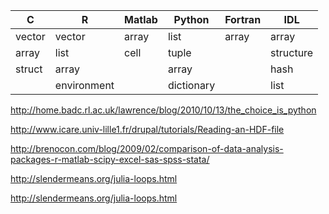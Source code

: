 C      | R           | Matlab | Python     | Fortran | IDL       |
---    | ---         | ---    | ---        | ---     | ---       |
vector |vector       | array  | list       | array   | array     |
array  |list         | cell   | tuple      |         | structure |
struct | array       |        | array      |         | hash      |
       | environment |        | dictionary |         | list      |


http://home.badc.rl.ac.uk/lawrence/blog/2010/10/13/the_choice_is_python


http://www.icare.univ-lille1.fr/drupal/tutorials/Reading-an-HDF-file

http://brenocon.com/blog/2009/02/comparison-of-data-analysis-packages-r-matlab-scipy-excel-sas-spss-stata/


http://slendermeans.org/julia-loops.html


http://slendermeans.org/julia-loops.html


